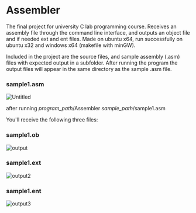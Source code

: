 # Assembler
The final project for university C lab programming course.
Receives an assembly file through the command line interface, and outputs an object file and if needed ext and ent files.
Made on ubuntu x64, run successfully on ubuntu x32 and windows x64 (makefile with minGW).

Included in the project are the source files, and sample assembly (.asm) files with expected output in a subfolder.
After running the program the output files will appear in the same directory as the sample .asm file.

### sample1.asm

![Untitled](https://user-images.githubusercontent.com/83758958/134347802-7926e491-15bb-4121-950b-a1400d27299e.png)

after running *program_path*/Assembler    *sample_path*/sample1.asm

You'll receive the following three files:

### sample1.ob

![output](https://user-images.githubusercontent.com/83758958/134348457-f95ae0d9-fcca-4d39-aa51-8efbfabfb075.png)

### sample1.ext

![output2](https://user-images.githubusercontent.com/83758958/134348825-6a3c6f0a-669c-4754-bfdb-e48555055920.png)

### sample1.ent

![output3](https://user-images.githubusercontent.com/83758958/134348891-44627727-3e04-49a7-a99a-7357e7a52d6d.png)
